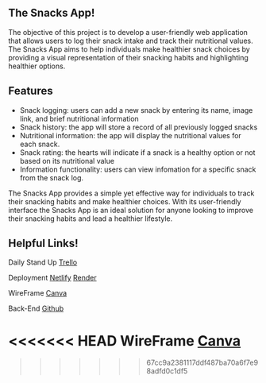 The Snacks App!
------------------

The objective of this project is to develop a user-friendly web application that allows users to log their snack intake and track their nutritional values. The Snacks App aims to help individuals make healthier snack choices by providing a visual representation of their snacking habits and highlighting healthier options.

Features
-------------------

* Snack logging: users can add a new snack by entering its name, image link, and brief nutritional information
* Snack history: the app will store a record of all previously logged snacks
* Nutritional information: the app will display the nutritional values for each snack.
* Snack rating: the hearts will indicate if a snack is a healthy option or not based on its nutritional value
* Information functionality: users can view infomation for a specific snack from the snack log.


The Snacks App provides a simple yet effective way for individuals to track their snacking habits and make healthier choices. With its user-friendly interface the Snacks App is an ideal solution for anyone looking to improve their snacking habits and lead a healthier lifestyle.


Helpful Links!
-----------------

Daily Stand Up [Trello](https://trello.com/b/YKjuzd8g/snack-log)

Deployment [Netlify](https://jazzy-youtiao-4c5303.netlify.app/) [Render](https://snackjc-backend.onrender.com)

WireFrame [Canva](https://www.canva.com/design/DAFinaKVqmc/GwTC7YMxrpIdq2rMPy1Q3w/edit)

Back-End [Github](https://github.com/orlandochristian/snackJC-BackEnd)

<<<<<<< HEAD
WireFrame [Canva](https://www.canva.com/design/DAFinaKVqmc/GwTC7YMxrpIdq2rMPy1Q3w/edit)
=======
>>>>>>> 67cc9a2381117ddf487ba70a6f7e98adfd0c1df5
